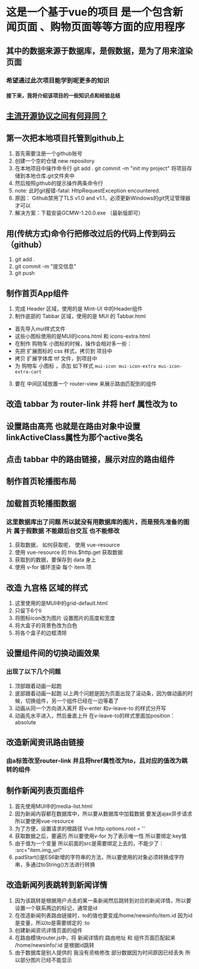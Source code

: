 # 这是一个基于vue的项目 是一个包含新闻页面 、购物页面等等方面的应用程序
## 其中的数据来源于数据库，是假数据，是为了用来渲染页面
### 希望通过此次项目能学到呢更多的知识
#### 接下来，我将介绍该项目的一些知识点和经验总结

## [主流开源协议之间有何异同？](https://www.zhihu.com/question/19568896)

## 第一次把本地项目托管到github上
1. 首先需要注册一个github账号
2. 创建一个空的仓储 new repository 
3. 在本地项目中操作命令行 git add .    git commit -m "init my project" 将项目存储到本地仓库.git文件夹中
4. 然后按照github的提示操作两条命令行
5. note: 此时git报错-fatal: HttpRequestException encountered.
6. 原因： Github禁用了TLS v1.0 and v1.1，必须更新Windows的git凭证管理器才可以 
7. 解决方案：下载安装GCMW-1.20.0.exe （最新版即可）

## 用(传统方式)命令行把修改过后的代码上传到码云（github）
1. git add .
2. git commit -m "提交信息"
3. git push

## 制作首页App组件
1. 完成 Header 区域，使用的是 Mint-UI 中的Header组件
2. 制作底部的 Tabbar 区域，使用的是 MUI 的 Tabbar.html 
 + 首先导入mui样式文件
 + 这些小图标使用的是MUI的icons.html 和 icons-extra.html
 + 在制作 购物车 小图标的时候，操作会相对多一些：
 + 先把 扩展图标的 css 样式，拷贝到 项目中
 + 拷贝 扩展字体库 ttf 文件，到项目中
 + 为 购物车 小图标 ，添加 如下样式 `mui-icon mui-icon-extra mui-icon-extra-cart` 
3. 要在 中间区域放置一个 router-view 来展示路由匹配到的组件

## 改造 tabbar 为 router-link 并将 herf 属性改为 to 

## 设置路由高亮 也就是在路由对象中设置linkActiveClass属性为那个active类名

## 点击 tabbar 中的路由链接，展示对应的路由组件

## 制作首页轮播图布局

## 加载首页轮播图数据
 ### 这里数据库出了问题 所以就没有用数据库的图片，而是预先准备的图片 属于假数据 不能跟后台交互 也不能修改
1. 获取数据， 如何获取呢， 使用 vue-resource
2. 使用 vue-resource 的 this.$http.get 获取数据
3. 获取到的数据，要保存到 data 身上
4. 使用 v-for 循环渲染 每个 item 项

## 改造 九宫格 区域的样式
 1. 这里使用的是MUI中的grid-default.html
 2. 只留下6个li
 3. 将图标icon改为图片 设置图片的高度和宽度
 4. 将大盒子的背景色改为白色
 5. 将各个盒子的边框清除
## 设置组件间的切换动画效果
### 出现了以下几个问题
1. 顶部跟着动画一起跑
2. 底部跟着动画一起跑 以上两个问题是因为页面出现了滚动条，因为做动画的时候，切换组件，另一个组件已经在一边等着了
3. 动画从同一个方向进入离开 将v-enter 和v-leave-to 的样式分开写
4. 动画先水平进入，然后垂直上升 在v-leave-to的样式里面加position： absolute
## 改造新闻资讯路由链接
### 由a标签改至router-link 并且将href属性改为to，且对应的值改为跳转的组件
## 制作新闻列表页面组件
1. 首先使用MUI中的media-list.html
2. 因为新闻内容都在数据库中，所以要从数据库中加载数据 要发送ajax异步请求 所以要使用vue-resource
3. 为了方便，设置请求的根路径 Vue.http.options.root = ''
4. 获取数据之后，要遍历 所以要使用v-for 为了表示唯一性 所以要绑定:key值
5. 由于值为一个变量 所以前面的src是需要绑定上去的，不能少了：    :src="item.img_url"
6. padStart()是ES6新增的字符串的方法，所以要使用的对象必须转换成字符串，多通过toString()方法进行转换
## 改造新闻列表跳转到新闻详情
1. 因为该跳转是根据用户点击的某一条新闻然后跳转到对应的新闻详情，所以要设置一个联系两边的标记，通常是id
2. 在改造新闻列表路由链接时，to的值也要变成/home/newsinfo/item.id 因为id是变量，所以to是需要绑定的 :to
3. 创建新闻资讯详情页面的组件
4. 在路由模块router.js中，将 新闻详情的 路由地址 和 组件页面匹配起来  /home/newsinfo/:id 是根据id跳转
5. 由于数据库是别人提供的 我没有资格修改 部分数据因为时间原因已经丢失 所以部分图片已经不能显示
## 
